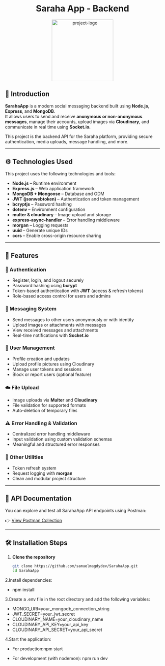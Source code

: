 <h1 align="center" id="title">Saraha App - Backend</h1>

<p align="center">
  <img src="https://s3.amazonaws.com/neowin/news/images/uploaded/2017/08/1503923425_sarahah_story.jpg" alt="project-logo" width="200">
</p>

## 📝 Introduction

**SarahaApp** is a modern social messaging backend built using **Node.js**, **Express**, and **MongoDB**.  
It allows users to send and receive **anonymous or non-anonymous messages**, manage their accounts, upload images via **Cloudinary**, and communicate in real time using **Socket.io**.

This project is the backend API for the Saraha platform, providing secure authentication, media uploads, message handling, and more.

---

## ⚙️ Technologies Used

This project uses the following technologies and tools:

- **Node.js** – Runtime environment  
- **Express.js** – Web application framework  
- **MongoDB + Mongoose** – Database and ODM  
- **JWT (jsonwebtoken)** – Authentication and token management  
- **bcryptjs** – Password hashing  
- **dotenv** – Environment configuration  
- **multer & cloudinary** – Image upload and storage  
- **express-async-handler** – Error handling middleware  
- **morgan** – Logging requests  
- **uuid** – Generate unique IDs  
- **cors** – Enable cross-origin resource sharing  

---

## 🚀 Features

### 🔐 Authentication
- Register, login, and logout securely  
- Password hashing using **bcrypt**  
- Token-based authentication with **JWT** (access & refresh tokens)  
- Role-based access control for users and admins  

### 💬 Messaging System
- Send messages to other users anonymously or with identity  
- Upload images or attachments with messages  
- View received messages and attachments  
- Real-time notifications with **Socket.io**

### 👤 User Management
- Profile creation and updates  
- Upload profile pictures using Cloudinary  
- Manage user tokens and sessions  
- Block or report users (optional feature)

### ☁️ File Upload
- Image uploads via **Multer** and **Cloudinary**  
- File validation for supported formats  
- Auto-deletion of temporary files

### ⚠️ Error Handling & Validation
- Centralized error handling middleware  
- Input validation using custom validation schemas  
- Meaningful and structured error responses  

### 🧠 Other Utilities
- Token refresh system  
- Request logging with **morgan**  
- Clean and modular project structure  

---

## 📘 API Documentation

You can explore and test all SarahaApp API endpoints using Postman:

👉 [View Postman Collection](https://www.postman.com/your-link-here)


----
## 🛠️ Installation Steps

1. **Clone the repository**
   ```bash
   git clone https://github.com/samuelmagdydev/SarahaApp.git
   cd SarahaApp

   
2.Install dependencies:

- npm install

3.Create a .env file in the root directory and add the following variables:

- MONGO_URI=your_mongodb_connection_string
- JWT_SECRET=your_jwt_secret
- CLOUDINARY_NAME=your_cloudinary_name
- CLOUDINARY_API_KEY=your_api_key
- CLOUDINARY_API_SECRET=your_api_secret

4.Start the application:

- For production:npm start

- For development (with nodemon): npm run dev




